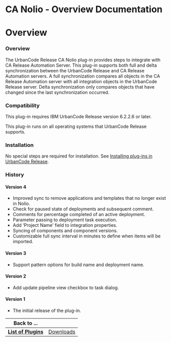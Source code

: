 
CA Nolio - Overview Documentation
=================================

# Overview




### Overview





The UrbanCode Release CA Nolio plug-in provides steps to integrate with CA Release Automation 
Server. This plug-in supports both full and delta synchronization between the UrbanCode Release and CA Release 
Automation servers. A full synchronization compares all objects in the CA Release Automation server with all integration
 objects in the UrbanCode Release server. Delta synchronization only compares objects that have changed since the last 
synchronization occurred.



### Compatibility


This plug-in requires IBM UrbanCode Release version 6.2.2.6 or later.



This plug-in runs on all operating systems that UrbanCode Release supports.


### Installation


No special steps are
 required for installation. See [Installing plug-ins in UrbanCode 
Release](https://www.urbancode.com/resource/installing-plug-ins-in-urbancode-products/#ucr "Installing plug-ins in 
UrbanCode Release").


### History


#### Version 4


* Improved sync to remove applications and templates that no 
longer exist in Nolio.
* Check for paused state of deployments and subsequent comment.
* Comments for percentage 
completed of an active deployment.
* Parameter passing to deployment task execution.
* Add ‘Project Name’ field to 
integration properties.
* Syncing of components and component versions.
* Customizable full sync interval in minutes to 
define when items will be imported.


#### Version 3


* Support pattern options for build name and deployment name.



#### Version 2


* Add update pipeline view checkbox to task dialog.


#### Version 1


* The initial release of the 
plug-in.




|Back to ...||
| :---: | :---: |
|[**List of Plugins**](../../index.md)|[Downloads](./downloads.md)|
